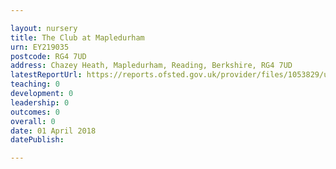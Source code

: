 ```yaml
---

layout: nursery
title: The Club at Mapledurham
urn: EY219035
postcode: RG4 7UD
address: Chazey Heath, Mapledurham, Reading, Berkshire, RG4 7UD
latestReportUrl: https://reports.ofsted.gov.uk/provider/files/1053829/urn/EY219035.pdf
teaching: 0
development: 0
leadership: 0
outcomes: 0
overall: 0
date: 01 April 2018 
datePublish: 

---
```

